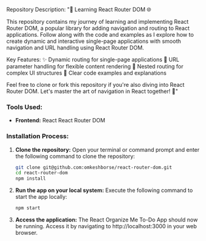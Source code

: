 Repository Description:
"🚀 Learning React Router DOM 🌐

This repository contains my journey of learning and implementing React Router DOM, a popular library for adding navigation and routing to React applications. Follow along with the code and examples as I explore how to create dynamic and interactive single-page applications with smooth navigation and URL handling using React Router DOM.

Key Features:
✨ Dynamic routing for single-page applications
🔗 URL parameter handling for flexible content rendering
🔄 Nested routing for complex UI structures
📝 Clear code examples and explanations

Feel free to clone or fork this repository if you're also diving into React Router DOM. Let's master the art of navigation in React together! 🎉"

### Tools Used:
- **Frontend:** React React Router DOM



### Installation Process:

1. **Clone the repository:**
   Open your terminal or command prompt and enter the following command to clone the repository:

   ```bash 
   git clone git@github.com:omkeshborse/react-router-dom.git
   cd react-router-dom
   npm install
   ```

2. **Run the app on your local system:**
   Execute the following command to start the app locally:

   ```bash
   npm start
   ```

3. **Access the application:**
   The React Organize Me To-Do App should now be running. Access it by navigating to http://localhost:3000 in your web browser.
